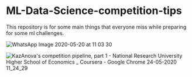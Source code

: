 # ML-Data-Science-competition-tips


This repository is for some main things that everyone miss while preparing for some ml challenges.

![WhatsApp Image 2020-05-20 at 11 03 30](https://user-images.githubusercontent.com/43717493/82408728-dac8a100-9a89-11ea-8ab8-7cc88e6d92d8.jpeg)

![KazAnova's competition pipeline, part 1 - National Research University Higher School of Economics _ Coursera - Google Chrome 24-05-2020 11_24_29](https://user-images.githubusercontent.com/43717493/82746785-53dd3680-9db1-11ea-8fc9-5ff52750a06c.png)
